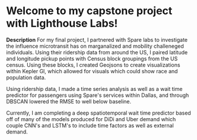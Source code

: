 #  Welcome to my capstone project with Lighthouse Labs!
**Description** For my final project, I partnered with Spare labs to investigate the influence 
microtransit has on marganalized and mobility challeneged individuals. Using their ridership data from around the US, I paired latitude and longitude pickup points with Census block groupings from the US census. Using these blocks, I created Geojsons to create visualizations within Kepler Gl, which allowed for visuals which could show race and population data. 

Using ridership data, I made a time series analysis as well as a wait time predictor for passengers using Spare's services within Dallas, and through DBSCAN lowered the RMSE to well below baseline. 

Currently, I am completing a deep spatiotemporal wait time predictor based off of many of the models produced for DiDi and Uber demand which couple CNN's and LSTM's to include time factors as well as external demand. 

